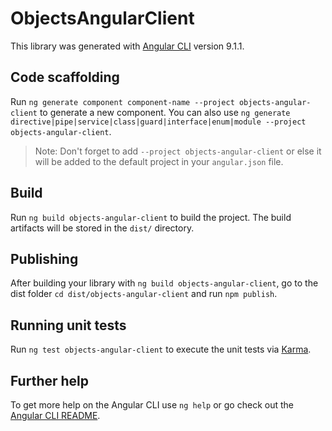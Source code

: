 # ObjectsAngularClient

This library was generated with [Angular CLI](https://github.com/angular/angular-cli) version 9.1.1.

## Code scaffolding

Run `ng generate component component-name --project objects-angular-client` to generate a new component. You can also use `ng generate directive|pipe|service|class|guard|interface|enum|module --project objects-angular-client`.
> Note: Don't forget to add `--project objects-angular-client` or else it will be added to the default project in your `angular.json` file. 

## Build

Run `ng build objects-angular-client` to build the project. The build artifacts will be stored in the `dist/` directory.

## Publishing

After building your library with `ng build objects-angular-client`, go to the dist folder `cd dist/objects-angular-client` and run `npm publish`.

## Running unit tests

Run `ng test objects-angular-client` to execute the unit tests via [Karma](https://karma-runner.github.io).

## Further help

To get more help on the Angular CLI use `ng help` or go check out the [Angular CLI README](https://github.com/angular/angular-cli/blob/master/README.md).
